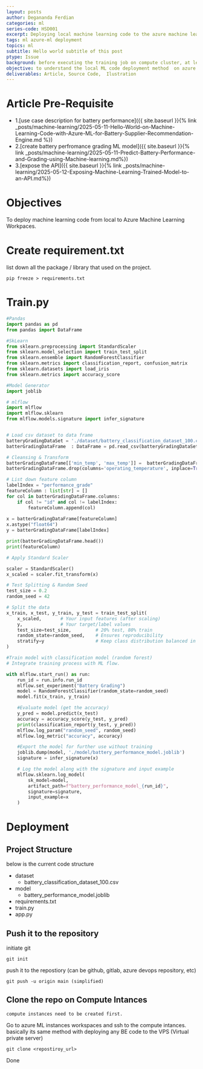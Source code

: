 ```yaml
---
layout: posts
author: Degananda Ferdian
categories: ml
series-code: HSD001
excerpt: Deploying local machine learning code to the azure machine learning notebook
tags: ml azure-ml deployment
topics: ml
subtitle: Hello world subtitle of this post
ptype: Issue
background: before executing the training job on compute cluster, at least the code should be runnable on compute intances (notebook)
objective: to understand the local ML code deployment method  on azure ML workspaces (Notebook)
deliverables: Article, Source Code,  Ilustration
---
```


# Article Pre-Requisite

- 1.[use case description for battery performance]({{ site.baseurl }}{% link _posts/machine-learning/2025-05-11-Hello-World-on-Machine-Learning-Code-with-Azure-ML-for-Battery-Supplier-Recommendation-Engine.md %})
- 2.[create battery perfromance grading ML model]({{ site.baseurl }}{% link _posts/machine-learning/2025-05-11-Predict-Battery-Performance-and-Grading-using-Machine-learning.md%})
- 3.[expose the API]({{ site.baseurl }}{% link _posts/machine-learning/2025-05-12-Exposing-Machine-Learning-Trained-Model-to-an-API.md%})

# Objectives

To deploy machine learning code from local to Azure Machine Learning Workpaces.

# Create requirement.txt

list down all the package / library that used on the project.

    pip freeze > requirements.txt


# Train.py

```python
#Pandas
import pandas as pd
from pandas import DataFrame

#SkLearn
from sklearn.preprocessing import StandardScaler
from sklearn.model_selection import train_test_split
from sklearn.ensemble import RandomForestClassifier
from sklearn.metrics import classification_report, confusion_matrix
from sklearn.datasets import load_iris
from sklearn.metrics import accuracy_score

#Model Generator
import joblib

# mlflow
import mlflow
import mlflow.sklearn
from mlflow.models.signature import infer_signature


# Load csv dataset to data frame
batteryGradingDataSet = './dataset/battery_classification_dataset_100.csv'
batterGradingDataFrame  : DataFrame = pd.read_csv(batteryGradingDataSet)  

# Cleansing & Transform
batterGradingDataFrame[['min_temp', 'max_temp']] =  batterGradingDataFrame['operating_temperature'].str.extract(r'(-?\d+)\s*to\s*(-?\d+)').astype(float)
batterGradingDataFrame.drop(columns='operating_temperature', inplace=True)

# List down feature column
labelIndex = "performance_grade"
featureColumn : list[str] = []
for col in batterGradingDataFrame.columns:
    if col != "id" and col != labelIndex:
        featureColumn.append(col)
        
x = batterGradingDataFrame[featureColumn]
x.astype("float64")
y = batterGradingDataFrame[labelIndex]

print(batterGradingDataFrame.head())
print(featureColumn)

# Apply Standard Scaler

scaler = StandardScaler()
x_scaled = scaler.fit_transform(x)

# Test Splitting & Random Seed
test_size = 0.2
random_seed = 42

# Split the data
x_train, x_test, y_train, y_test = train_test_split(
    x_scaled,       # Your input features (after scaling)
    y,              # Your target/label values
    test_size=test_size,         # 20% test, 80% train
    random_state=random_seed,    # Ensures reproducibility
    stratify=y                   # Keep class distribution balanced in both sets
)

#Train model with classification model (random forest)
# Integrate training process with ML flow.

with mlflow.start_run() as run:
    run_id = run.info.run_id
    mlflow.set_experiment("Battery Grading")
    model = RandomForestClassifier(random_state=random_seed)
    model.fit(x_train, y_train)

    #Evaluate model (get the accuracy)
    y_pred = model.predict(x_test)      
    accuracy = accuracy_score(y_test, y_pred)
    print(classification_report(y_test, y_pred))
    mlflow.log_param("random_seed", random_seed)
    mlflow.log_metric("accuracy", accuracy)

    #Export the model for further use without training
    joblib.dump(model, './model/battery_performance_model.joblib')
    signature = infer_signature(x)

    # Log the model along with the signature and input example
    mlflow.sklearn.log_model(
        sk_model=model, 
        artifact_path=f"battery_performance_model_{run_id}",
        signature=signature, 
        input_example=x
    )
```

# Deployment 
## Project Structure

below is the current code structure

- dataset
    - battery_classification_dataset_100.csv
- model
    - battery_performance_model.joblib
- requirements.txt
- train.py
- app.py

## Push it to the repository

initiate git

    git init

push it to the repostiory (can be github, gitlab, azure devops repository, etc)

    git push -u origin main (simplified)

## Clone the repo on Compute Intances

    compute instances need to be created first.

Go to azure ML instances workspaces and ssh to the compute intances. basically its same method with deploying any BE code to the VPS (Virtual private server)

    git clone <repostiroy_url>

Done